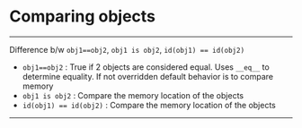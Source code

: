 # Comparing objects 

---
Difference b/w `obj1==obj2`, `obj1 is obj2`, `id(obj1) == id(obj2)`

- `obj1==obj2` : True if 2 objects are considered equal. Uses `__eq__` to determine equality. If not overridden default behavior is to compare memory
- `obj1 is obj2` : Compare the memory location of the objects
- `id(obj1) == id(obj2)` : Compare the memory location of the objects

---